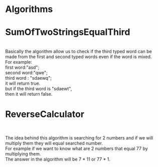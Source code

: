 # Algorithms


<h1>SumOfTwoStringsEqualThird</h1> <br>
Basically the algorithm allow us to check if the third typed word can be made from the first and second typed words even if the word is mixed.<br>
For example:<br>
first word:"asd";<br>
second word:"qwe";<br>
third word : "sdaewq";<br>
it will return true.<br>
but if the third word is "sdaewt",<br>
then it will return false.<br>


<h1>ReverseCalculator</h1><br>

The idea behind this algorithm is searching for 2 numbers and if we will multiply them they will equal searched number.<br>
For example if we want to know what are 2 numbers that equal 77 by multiplying them.<br>
The answer in the algorithm will be 7 * 11 or 77 * 1.<br>


